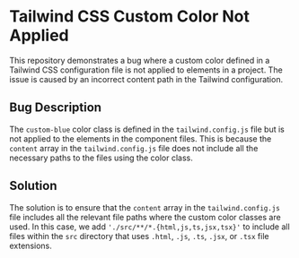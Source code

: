 # Tailwind CSS Custom Color Not Applied

This repository demonstrates a bug where a custom color defined in a Tailwind CSS configuration file is not applied to elements in a project. The issue is caused by an incorrect content path in the Tailwind configuration.

## Bug Description

The `custom-blue` color class is defined in the `tailwind.config.js` file but is not applied to the elements in the component files. This is because the `content` array in the `tailwind.config.js` file does not include all the necessary paths to the files using the color class. 

## Solution

The solution is to ensure that the `content` array in the `tailwind.config.js` file includes all the relevant file paths where the custom color classes are used.  In this case, we add `'./src/**/*.{html,js,ts,jsx,tsx}'` to include all files within the `src` directory that uses `.html`, `.js`, `.ts`, `.jsx`, or `.tsx` file extensions.